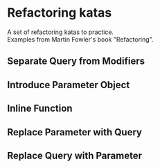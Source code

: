 # Refactoring katas  
A set of refactoring katas to practice.  
Examples from Martin Fowler's book "Refactoring".

## Separate Query from Modifiers

## Introduce Parameter Object

## Inline Function

## Replace Parameter with Query

## Replace Query with Parameter





